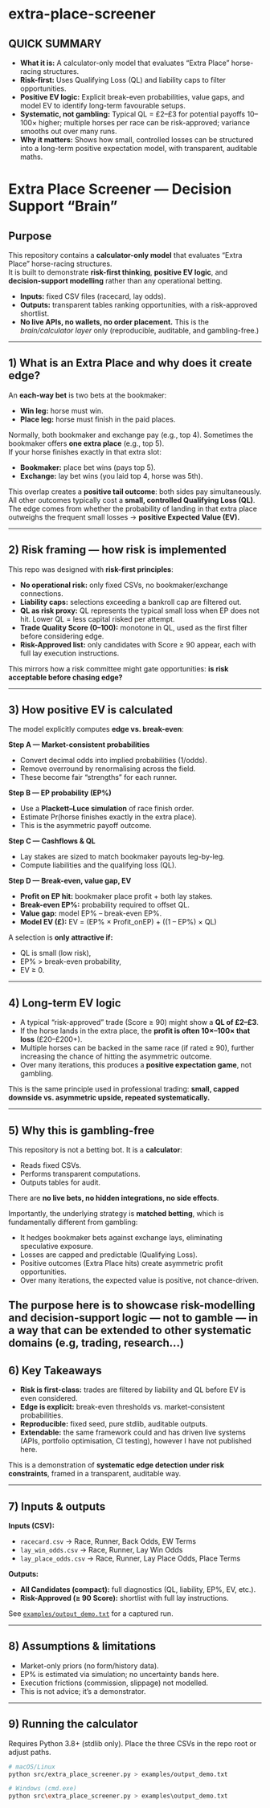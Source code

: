 # extra-place-screener

## QUICK SUMMARY
-  **What it is:** A calculator-only model that evaluates “Extra Place” horse-racing structures.  
-  **Risk-first:** Uses Qualifying Loss (QL) and liability caps to filter opportunities.  
-  **Positive EV logic:** Explicit break-even probabilities, value gaps, and model EV to identify long-term favourable setups.  
-  **Systematic, not gambling:** Typical QL = £2–£3 for potential payoffs 10–100× higher; multiple horses per race can be risk-approved; variance smooths out over many runs.  
-  **Why it matters:** Shows how small, controlled losses can be structured into a long-term positive expectation model, with transparent, auditable maths.  

# Extra Place Screener — Decision Support “Brain”

## Purpose
This repository contains a **calculator-only model** that evaluates “Extra Place” horse-racing structures.  
It is built to demonstrate **risk-first thinking**, **positive EV logic**, and **decision-support modelling** rather than any operational betting.

- **Inputs:** fixed CSV files (racecard, lay odds).  
- **Outputs:** transparent tables ranking opportunities, with a risk-approved shortlist.  
- **No live APIs, no wallets, no order placement.** This is the *brain/calculator layer* only (reproducible, auditable, and gambling-free.)

---

## 1) What is an Extra Place and why does it create edge?
An **each-way bet** is two bets at the bookmaker:
- **Win leg:** horse must win.  
- **Place leg:** horse must finish in the paid places.

Normally, both bookmaker and exchange pay (e.g., top 4). Sometimes the bookmaker offers **one extra place** (e.g., top 5).  
If your horse finishes exactly in that extra slot:

- **Bookmaker:** place bet wins (pays top 5).  
- **Exchange:** lay bet wins (you laid top 4, horse was 5th).  

This overlap creates a **positive tail outcome**: both sides pay simultaneously.  
All other outcomes typically cost a **small, controlled Qualifying Loss (QL)**. The edge comes from whether the probability of landing in that extra place outweighs the frequent small losses → **positive Expected Value (EV).**

---

## 2) Risk framing — how risk is implemented
This repo was designed with **risk-first principles**:

- **No operational risk:** only fixed CSVs, no bookmaker/exchange connections.  
- **Liability caps:** selections exceeding a bankroll cap are filtered out.  
- **QL as risk proxy:** QL represents the typical small loss when EP does not hit. Lower QL = less capital risked per attempt.  
- **Trade Quality Score (0–100):** monotone in QL, used as the first filter before considering edge.  
- **Risk-Approved list:** only candidates with Score ≥ 90 appear, each with full lay execution instructions.

This mirrors how a risk committee might gate opportunities: **is risk acceptable before chasing edge?**

---

## 3) How positive EV is calculated
The model explicitly computes **edge vs. break-even**:

**Step A — Market-consistent probabilities**  
- Convert decimal odds into implied probabilities (1/odds).  
- Remove overround by renormalising across the field.  
- These become fair “strengths” for each runner.  

**Step B — EP probability (EP%)**  
- Use a **Plackett–Luce simulation** of race finish order.  
- Estimate Pr(horse finishes exactly in the extra place).  
- This is the asymmetric payoff outcome.  

**Step C — Cashflows & QL**  
- Lay stakes are sized to match bookmaker payouts leg-by-leg.  
- Compute liabilities and the qualifying loss (QL).  

**Step D — Break-even, value gap, EV**  
- **Profit on EP hit:** bookmaker place profit + both lay stakes.  
- **Break-even EP%:** probability required to offset QL.  
- **Value gap:** model EP% – break-even EP%.  
- **Model EV (£):** EV = (EP% × Profit_onEP) + ((1 – EP%) × QL)


A selection is **only attractive if:**
- QL is small (low risk),  
- EP% > break-even probability,  
- EV ≥ 0.

---

## 4) Long-term EV logic
- A typical “risk-approved” trade (Score ≥ 90) might show a **QL of £2–£3**.  
- If the horse lands in the extra place, the **profit is often 10×–100× that loss** (£20–£200+).  
- Multiple horses can be backed in the same race (if rated ≥ 90), further increasing the chance of hitting the asymmetric outcome.  
- Over many iterations, this produces a **positive expectation game**, not gambling.  

This is the same principle used in professional trading: **small, capped downside vs. asymmetric upside, repeated systematically.**

---

## 5) Why this is gambling-free
This repository is not a betting bot. It is a **calculator**:

- Reads fixed CSVs.  
- Performs transparent computations.  
- Outputs tables for audit.  

There are **no live bets, no hidden integrations, no side effects**.  

Importantly, the underlying strategy is **matched betting**, which is fundamentally different from gambling:  
- It hedges bookmaker bets against exchange lays, eliminating speculative exposure.  
- Losses are capped and predictable (Qualifying Loss).  
- Positive outcomes (Extra Place hits) create asymmetric profit opportunities.  
- Over many iterations, the expected value is positive, not chance-driven.  

The purpose here is to showcase **risk-modelling and decision-support logic** — not to gamble — in a way that can be extended to other systematic domains (e.g, trading, research...)
---

## 6) Key Takeaways
- **Risk is first-class:** trades are filtered by liability and QL before EV is even considered.  
- **Edge is explicit:** break-even thresholds vs. market-consistent probabilities.  
- **Reproducible:** fixed seed, pure stdlib, auditable outputs.  
- **Extendable:** the same framework could and has driven live systems (APIs, portfolio optimisation, CI testing), however I have not published here.  

This is a demonstration of **systematic edge detection under risk constraints**, framed in a transparent, auditable way.

---

## 7) Inputs & outputs
**Inputs (CSV):**
- `racecard.csv` → Race, Runner, Back Odds, EW Terms  
- `lay_win_odds.csv` → Race, Runner, Lay Win Odds  
- `lay_place_odds.csv` → Race, Runner, Lay Place Odds, Place Terms  

**Outputs:**
- **All Candidates (compact):** full diagnostics (QL, liability, EP%, EV, etc.).  
- **Risk-Approved (≥ 90 Score):** shortlist with full lay instructions.  

See [`examples/output_demo.txt`](examples/output_demo.txt) for a captured run.

---

## 8) Assumptions & limitations
- Market-only priors (no form/history data).  
- EP% is estimated via simulation; no uncertainty bands here.  
- Execution frictions (commission, slippage) not modelled.  
- This is not advice; it’s a demonstrator.

---

## 9) Running the calculator
Requires Python 3.8+ (stdlib only). Place the three CSVs in the repo root or adjust paths.

```bash
# macOS/Linux
python src/extra_place_screener.py > examples/output_demo.txt

# Windows (cmd.exe)
python src\extra_place_screener.py > examples\output_demo.txt  
